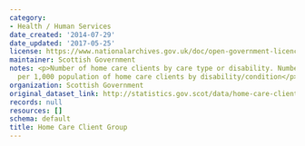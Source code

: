```yaml
---
category:
- Health / Human Services
date_created: '2014-07-29'
date_updated: '2017-05-25'
license: https://www.nationalarchives.gov.uk/doc/open-government-licence/version/3/
maintainer: Scottish Government
notes: <p>Number of home care clients by care type or disability. Number and rate
  per 1,000 population of home care clients by disability/condition</p>
organization: Scottish Government
original_dataset_link: http://statistics.gov.scot/data/home-care-client-group
records: null
resources: []
schema: default
title: Home Care Client Group
---
```

